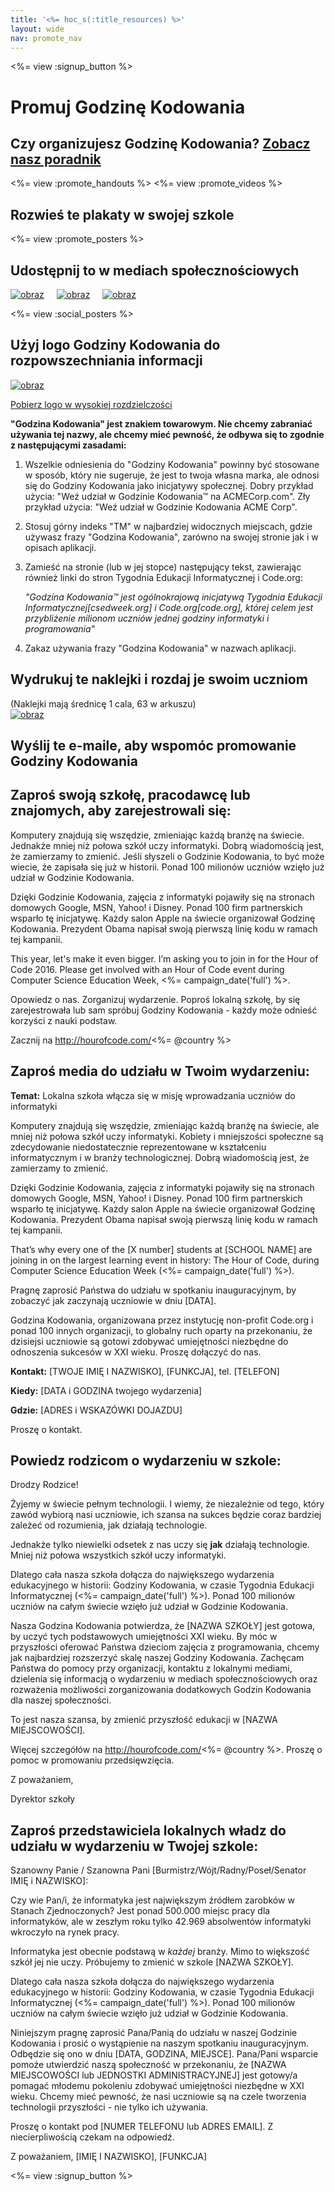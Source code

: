 ```yaml
---
title: '<%= hoc_s(:title_resources) %>'
layout: wide
nav: promote_nav
---
```

<%= view :signup_button %>

<link rel="stylesheet" type="text/css" href="/css/promote-page.css"></link>

# Promuj Godzinę Kodowania

## Czy organizujesz Godzinę Kodowania? [Zobacz nasz poradnik](<%= resolve_url('/how-to') %>)

<%= view :promote_handouts %> <%= view :promote_videos %>

<a id="posters"></a>

## Rozwieś te plakaty w swojej szkole

<%= view :promote_posters %>

<a id="social"></a>

## Udostępnij to w mediach społecznościowych

[![obraz](/images/fit-250/social-1.jpg)](/images/social-1.jpg)&nbsp;&nbsp;&nbsp;&nbsp; [![obraz](/images/fit-250/social-2.jpg)](/images/social-2.jpg)&nbsp;&nbsp;&nbsp;&nbsp; [![obraz](/images/fit-250/social-3.jpg)](/images/social-3.jpg)&nbsp;&nbsp;&nbsp;&nbsp;

<%= view :social_posters %>

<a id="logo"></a>

## Użyj logo Godziny Kodowania do rozpowszechniania informacji

[![obraz](<%= localized_image('/images/fit-200/hour-of-code-logo.png') %>)](<%= localized_image('/images/hour-of-code-logo.png') %>)

[Pobierz logo w wysokiej rozdzielczości](http://images.code.org/share/hour-of-code-logo.zip)

**"Godzina Kodowania" jest znakiem towarowym. Nie chcemy zabraniać używania tej nazwy, ale chcemy mieć pewność, że odbywa się to zgodnie z następującymi zasadami:**

1. Wszelkie odniesienia do "Godziny Kodowania" powinny być stosowane w sposób, który nie sugeruje, że jest to twoja własna marka, ale odnosi się do Godziny Kodowania jako inicjatywy społecznej. Dobry przykład użycia: "Weź udział w Godzinie Kodowania™ na ACMECorp.com". Zły przykład użycia: "Weź udział w Godzinie Kodowania ACME Corp".
2. Stosuj górny indeks "TM" w najbardziej widocznych miejscach, gdzie używasz frazy "Godzina Kodowania", zarówno na swojej stronie jak i w opisach aplikacji.
3. Zamieść na stronie (lub w jej stopce) następujący tekst, zawierając również linki do stron Tygodnia Edukacji Informatycznej i Code.org:
    
    *"Godzina Kodowania™ jest ogólnokrajową inicjatywą Tygodnia Edukacji Informatycznej[csedweek.org] i Code.org[code.org], której celem jest przybliżenie milionom uczniów jednej godziny informatyki i programowania"*

4. Zakaz używania frazy "Godzina Kodowania" w nazwach aplikacji.

<a id="stickers"></a>

## Wydrukuj te naklejki i rozdaj je swoim uczniom

(Naklejki mają średnicę 1 cala, 63 w arkuszu)  
[![obraz](/images/fit-250/hour-of-code-stickers.png)](/images/hour-of-code-stickers.pdf)

<a id="sample-emails"></a>

## Wyślij te e-maile, aby wspomóc promowanie Godziny Kodowania

<a id="email"></a>

## Zaproś swoją szkołę, pracodawcę lub znajomych, aby zarejestrowali się:

Komputery znajdują się wszędzie, zmieniając każdą branżę na świecie. Jednakże mniej niż połowa szkół uczy informatyki. Dobrą wiadomością jest, że zamierzamy to zmienić. Jeśli słyszeli o Godzinie Kodowania, to być może wiecie, że zapisała się już w historii. Ponad 100 milionów uczniów wzięło już udział w Godzinie Kodowania.

Dzięki Godzinie Kodowania, zajęcia z informatyki pojawiły się na stronach domowych Google, MSN, Yahoo! i Disney. Ponad 100 firm partnerskich wsparło tę inicjatywę. Każdy salon Apple na świecie organizował Godzinę Kodowania. Prezydent Obama napisał swoją pierwszą linię kodu w ramach tej kampanii.

This year, let's make it even bigger. I’m asking you to join in for the Hour of Code 2016. Please get involved with an Hour of Code event during Computer Science Education Week, <%= campaign_date('full') %>.

Opowiedz o nas. Zorganizuj wydarzenie. Poproś lokalną szkołę, by się zarejestrowała lub sam spróbuj Godziny Kodowania - każdy może odnieść korzyści z nauki podstaw.

Zacznij na http://hourofcode.com/<%= @country %>

<a id="media-pitch"></a>

## Zaproś media do udziału w Twoim wydarzeniu:

**Temat:** Lokalna szkoła włącza się w misję wprowadzania uczniów do informatyki

Komputery znajdują się wszędzie, zmieniając każdą branżę na świecie, ale mniej niż połowa szkół uczy informatyki. Kobiety i mniejszości społeczne są zdecydowanie niedostatecznie reprezentowane w kształceniu informatycznym i w branży technologicznej. Dobrą wiadomością jest, że zamierzamy to zmienić.

Dzięki Godzinie Kodowania, zajęcia z informatyki pojawiły się na stronach domowych Google, MSN, Yahoo! i Disney. Ponad 100 firm partnerskich wsparło tę inicjatywę. Każdy salon Apple na świecie organizował Godzinę Kodowania. Prezydent Obama napisał swoją pierwszą linię kodu w ramach tej kampanii.

That’s why every one of the [X number] students at [SCHOOL NAME] are joining in on the largest learning event in history: The Hour of Code, during Computer Science Education Week (<%= campaign_date('full') %>).

Pragnę zaprosić Państwa do udziału w spotkaniu inauguracyjnym, by zobaczyć jak zaczynają uczniowie w dniu [DATA].

Godzina Kodowania, organizowana przez instytucję non-profit Code.org i ponad 100 innych organizacji, to globalny ruch oparty na przekonaniu, że dzisiejsi uczniowie są gotowi zdobywać umiejętności niezbędne do odnoszenia sukcesów w XXI wieku. Proszę dołączyć do nas.

**Kontakt:** [TWOJE IMIĘ I NAZWISKO], [FUNKCJA], tel. [TELEFON]

**Kiedy:** [DATA i GODZINA twojego wydarzenia]

**Gdzie:** [ADRES i WSKAZÓWKI DOJAZDU]

Proszę o kontakt.

<a id="parents"></a>

## Powiedz rodzicom o wydarzeniu w szkole:

Drodzy Rodzice!

Żyjemy w świecie pełnym technologii. I wiemy, że niezależnie od tego, który zawód wybiorą nasi uczniowie, ich szansa na sukces będzie coraz bardziej zależeć od rozumienia, jak działają technologie.

Jednakże tylko niewielki odsetek z nas uczy się **jak** działają technologie. Mniej niż połowa wszystkich szkół uczy informatyki.

Dlatego cała nasza szkoła dołącza do największego wydarzenia edukacyjnego w historii: Godziny Kodowania, w czasie Tygodnia Edukacji Informatycznej (<%= campaign_date('full') %>). Ponad 100 milionów uczniów na całym świecie wzięło już udział w Godzinie Kodowania.

Nasza Godzina Kodowania potwierdza, że [NAZWA SZKOŁY] jest gotowa, by uczyć tych podstawowych umiejętności XXI wieku. By móc w przyszłości oferować Państwa dzieciom zajęcia z programowania, chcemy jak najbardziej rozszerzyć skalę naszej Godziny Kodowania. Zachęcam Państwa do pomocy przy organizacji, kontaktu z lokalnymi mediami, dzielenia się informacją o wydarzeniu w mediach społecznościowych oraz rozważenia możliwości zorganizowania dodatkowych Godzin Kodowania dla naszej społeczności.

To jest nasza szansa, by zmienić przyszłość edukacji w [NAZWA MIEJSCOWOŚCI].

Więcej szczegółów na http://hourofcode.com/<%= @country %>. Proszę o pomoc w promowaniu przedsięwzięcia.

Z poważaniem,

Dyrektor szkoły

<a id="politicians"></a>

## Zaproś przedstawiciela lokalnych władz do udziału w wydarzeniu w Twojej szkole:

Szanowny Panie / Szanowna Pani [Burmistrz/Wójt/Radny/Poseł/Senator IMIĘ i NAZWISKO]:

Czy wie Pan/i, że informatyka jest największym źródłem zarobków w Stanach Zjednoczonych? Jest ponad 500.000 miejsc pracy dla informatyków, ale w zeszłym roku tylko 42.969 absolwentów informatyki wkroczyło na rynek pracy.

Informatyka jest obecnie podstawą w *każdej* branży. Mimo to większość szkół jej nie uczy. Próbujemy to zmienić w szkole [NAZWA SZKOŁY].

Dlatego cała nasza szkoła dołącza do największego wydarzenia edukacyjnego w historii: Godziny Kodowania, w czasie Tygodnia Edukacji Informatycznej (<%= campaign_date('full') %>). Ponad 100 milionów uczniów na całym świecie wzięło już udział w Godzinie Kodowania.

Niniejszym pragnę zaprosić Pana/Panią do udziału w naszej Godzinie Kodowania i prosić o wystąpienie na naszym spotkaniu inauguracyjnym. Odbędzie się ono w dniu [DATA, GODZINA, MIEJSCE]. Pana/Pani wsparcie pomoże utwierdzić naszą społeczność w przekonaniu, że [NAZWA MIEJSCOWOŚCI lub JEDNOSTKI ADMINISTRACYJNEJ] jest gotowy/a pomagać młodemu pokoleniu zdobywać umiejętności niezbędne w XXI wieku. Chcemy mieć pewność, że nasi uczniowie są na czele tworzenia technologii przyszłości - nie tylko ich używania.

Proszę o kontakt pod [NUMER TELEFONU lub ADRES EMAIL]. Z niecierpliwością czekam na odpowiedź.

Z poważaniem, [IMIĘ I NAZWISKO], [FUNKCJA]

<%= view :signup_button %>